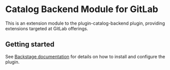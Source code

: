 # Catalog Backend Module for GitLab

This is an extension module to the plugin-catalog-backend plugin, providing extensions targeted at GitLab offerings.

## Getting started

See [Backstage documentation](https://backstage.io/docs/integrations/gitlab/discovery) for details on how to install
and configure the plugin.

